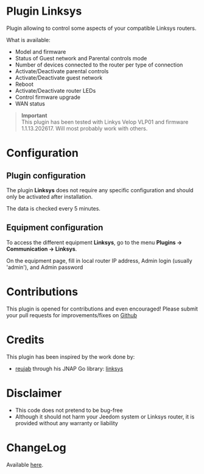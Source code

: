 # Plugin Linksys

Plugin allowing to control some aspects of your compatible Linksys routers.

What is available:
- Model and firmware
- Status of Guest network and Parental controls mode
- Number of devices connected to the router per type of connection 
- Activate/Deactivate parental controls
- Activate/Deactivate guest network
- Reboot
- Activate/Deactivate router LEDs
- Control firmware upgrade
- WAN status

>**Important**      
>This plugin has been tested with Linkys Velop VLP01 and firmware 1.1.13.202617. Will most probably work with others.

# Configuration

## Plugin configuration

The plugin **Linksys** does not require any specific configuration and should only be activated after installation.

The data is checked every 5 minutes.

## Equipment configuration

To access the different equipment **Linksys**, go to the menu **Plugins → Communication → Linksys**.

On the equipment page, fill in local router IP address, Admin login (usually 'admin'), and Admin password

# Contributions

This plugin is opened for contributions and even encouraged! Please submit your pull requests for improvements/fixes on <a href="https://github.com/hugoKs3/plugin-jazpar" target="_blank">Github</a>

# Credits

This plugin has been inspired by the work done by:

-   [reujab](https://github.com/reujab)  through his JNAP Go library:  [linksys](https://github.com/reujab/linksys)

# Disclaimer

-   This code does not pretend to be bug-free
-   Although it should not harm your Jeedom system or Linksys router, it is provided without any warranty or liability

# ChangeLog
Available [here](./changelog.html).
